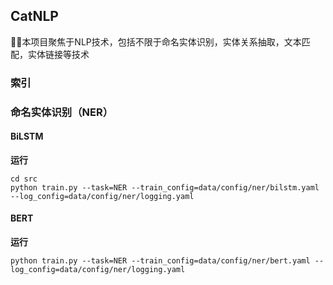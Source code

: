 ## CatNLP

👋👋本项目聚焦于NLP技术，包括不限于命名实体识别，实体关系抽取，文本匹配，实体链接等技术

### 索引

### 命名实体识别（NER）

#### BiLSTM

**运行**

```
cd src
python train.py --task=NER --train_config=data/config/ner/bilstm.yaml --log_config=data/config/ner/logging.yaml
```

#### BERT

**运行**

```
python train.py --task=NER --train_config=data/config/ner/bert.yaml --log_config=data/config/ner/logging.yaml
```

